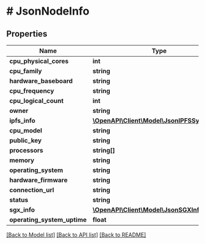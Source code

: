 # # JsonNodeInfo

## Properties

Name | Type | Description | Notes
------------ | ------------- | ------------- | -------------
**cpu_physical_cores** | **int** |  | [optional]
**cpu_family** | **string** |  | [optional]
**hardware_baseboard** | **string** |  | [optional]
**cpu_frequency** | **string** |  | [optional]
**cpu_logical_count** | **int** |  | [optional]
**owner** | **string** |  | [optional]
**ipfs_info** | [**\OpenAPI\Client\Model\JsonIPFSSystemInfo**](JsonIPFSSystemInfo.md) |  | [optional]
**cpu_model** | **string** |  | [optional]
**public_key** | **string** |  | [optional]
**processors** | **string[]** |  | [optional]
**memory** | **string** |  | [optional]
**operating_system** | **string** |  | [optional]
**hardware_firmware** | **string** |  | [optional]
**connection_url** | **string** |  | [optional]
**status** | **string** |  | [optional]
**sgx_info** | [**\OpenAPI\Client\Model\JsonSGXInfo**](JsonSGXInfo.md) |  | [optional]
**operating_system_uptime** | **float** |  | [optional]

[[Back to Model list]](../../README.md#models) [[Back to API list]](../../README.md#endpoints) [[Back to README]](../../README.md)
